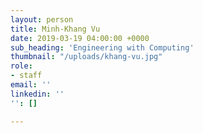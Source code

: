 ```yaml
---
layout: person
title: Minh-Khang Vu
date: 2019-03-19 04:00:00 +0000
sub_heading: 'Engineering with Computing'
thumbnail: "/uploads/khang-vu.jpg"
role:
- staff
email: ''
linkedin: ''
'': []

---
```

